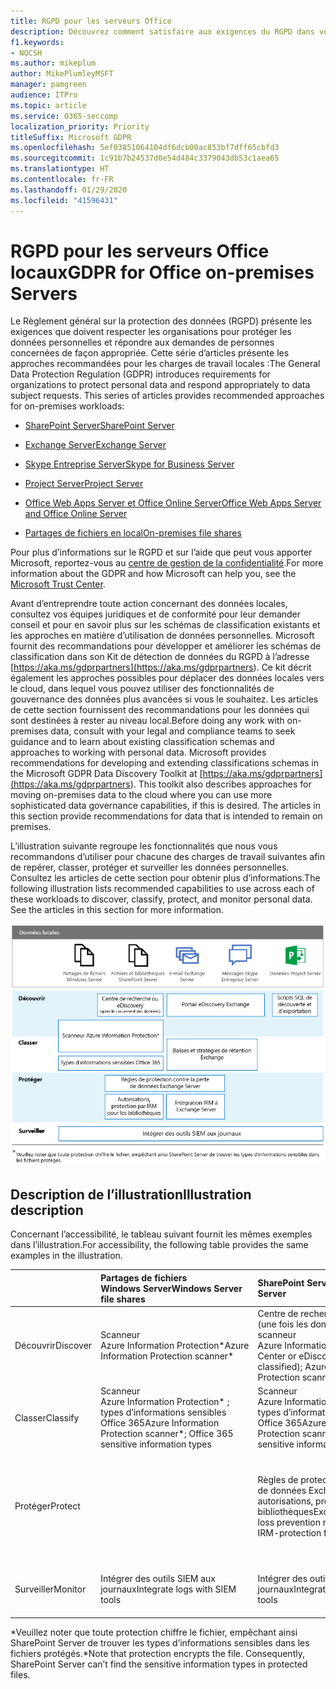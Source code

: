 ```yaml
---
title: RGPD pour les serveurs Office
description: Découvrez comment satisfaire aux exigences du RGPD dans vos serveurs Office locaux.
f1.keywords:
- NOCSH
ms.author: mikeplum
author: MikePlumleyMSFT
manager: pamgreen
audience: ITPro
ms.topic: article
ms.service: O365-seccomp
localization_priority: Priority
titleSuffix: Microsoft GDPR
ms.openlocfilehash: 5ef03851064104df6dcb00ac853bf7dff65cbfd3
ms.sourcegitcommit: 1c91b7b24537d0e54d484c3379043db53c1aea65
ms.translationtype: HT
ms.contentlocale: fr-FR
ms.lasthandoff: 01/29/2020
ms.locfileid: "41596431"
---
```

# <a name="gdpr-for-office-on-premises-servers"></a><span data-ttu-id="a8737-103">RGPD pour les serveurs Office locaux</span><span class="sxs-lookup"><span data-stu-id="a8737-103">GDPR for Office on-premises Servers</span></span>

<span data-ttu-id="a8737-p101">Le Règlement général sur la protection des données (RGPD) présente les exigences que doivent respecter les organisations pour protéger les données personnelles et répondre aux demandes de personnes concernées de façon appropriée. Cette série d’articles présente les approches recommandées pour les charges de travail locales :</span><span class="sxs-lookup"><span data-stu-id="a8737-p101">The General Data Protection Regulation (GDPR) introduces requirements for organizations to protect personal data and respond appropriately to data subject requests. This series of articles provides recommended approaches for on-premises workloads:</span></span>

-   [<span data-ttu-id="a8737-106">SharePoint Server</span><span class="sxs-lookup"><span data-stu-id="a8737-106">SharePoint Server</span></span>](gdpr-for-sharepoint-server.md)

-   [<span data-ttu-id="a8737-107">Exchange Server</span><span class="sxs-lookup"><span data-stu-id="a8737-107">Exchange Server</span></span>](gdpr-for-exchange-server.md)

-   [<span data-ttu-id="a8737-108">Skype Entreprise Server</span><span class="sxs-lookup"><span data-stu-id="a8737-108">Skype for Business Server</span></span>](gdpr-for-skype-for-business-server.md)

-   [<span data-ttu-id="a8737-109">Project Server</span><span class="sxs-lookup"><span data-stu-id="a8737-109">Project Server</span></span>](gdpr-for-project-server.md)

-   [<span data-ttu-id="a8737-110">Office Web Apps Server et Office Online Server</span><span class="sxs-lookup"><span data-stu-id="a8737-110">Office Web Apps Server and Office Online Server</span></span>](gdpr-for-office-online-server.md)

-   [<span data-ttu-id="a8737-111">Partages de fichiers en local</span><span class="sxs-lookup"><span data-stu-id="a8737-111">On-premises file shares</span></span>](gdpr-for-on-premises-file-shares.md)

<span data-ttu-id="a8737-112">Pour plus d’informations sur le RGPD et sur l’aide que peut vous apporter Microsoft, reportez-vous au [centre de gestion de la confidentialité](https://www.microsoft.com/TrustCenter/Privacy/gdpr/default.aspx).</span><span class="sxs-lookup"><span data-stu-id="a8737-112">For more information about the GDPR and how Microsoft can help you, see the [Microsoft Trust Center](https://www.microsoft.com/TrustCenter/Privacy/gdpr/default.aspx).</span></span>

<span data-ttu-id="a8737-p102">Avant d’entreprendre toute action concernant des données locales, consultez vos équipes juridiques et de conformité pour leur demander conseil et pour en savoir plus sur les schémas de classification existants et les approches en matière d’utilisation de données personnelles. Microsoft fournit des recommandations pour développer et améliorer les schémas de classification dans son Kit de détection de données du RGPD à l’adresse [https://aka.ms/gdprpartners](<https://aka.ms/gdprpartners>). Ce kit décrit également les approches possibles pour déplacer des données locales vers le cloud, dans lequel vous pouvez utiliser des fonctionnalités de gouvernance des données plus avancées si vous le souhaitez. Les articles de cette section fournissent des recommandations pour les données qui sont destinées à rester au niveau local.</span><span class="sxs-lookup"><span data-stu-id="a8737-p102">Before doing any work with on-premises data, consult with your legal and compliance teams to seek guidance and to learn about existing classification schemas and approaches to working with personal data. Microsoft provides recommendations for developing and extending classifications schemas in the Microsoft GDPR Data Discovery Toolkit at [https://aka.ms/gdprpartners](<https://aka.ms/gdprpartners>). This toolkit also describes approaches for moving on-premises data to the cloud where you can use more sophisticated data governance capabilities, if this is desired. The articles in this section provide recommendations for data that is intended to remain on premises.</span></span>

<span data-ttu-id="a8737-p103">L’illustration suivante regroupe les fonctionnalités que nous vous recommandons d’utiliser pour chacune des charges de travail suivantes afin de repérer, classer, protéger et surveiller les données personnelles. Consultez les articles de cette section pour obtenir plus d’informations.</span><span class="sxs-lookup"><span data-stu-id="a8737-p103">The following illustration lists recommended capabilities to use across each of these workloads to discover, classify, protect, and monitor personal data. See the articles in this section for more information.</span></span>

![](media/gdpr-for-office-servers-image1.png)

## <a name="illustration-description"></a><span data-ttu-id="a8737-119">Description de l’illustration</span><span class="sxs-lookup"><span data-stu-id="a8737-119">Illustration description</span></span>

<span data-ttu-id="a8737-120">Concernant l’accessibilité, le tableau suivant fournit les mêmes exemples dans l’illustration.</span><span class="sxs-lookup"><span data-stu-id="a8737-120">For accessibility, the following table provides the same examples in the illustration.</span></span>

|             |<span data-ttu-id="a8737-121">Partages de fichiers Windows Server</span><span class="sxs-lookup"><span data-stu-id="a8737-121">Windows Server file shares</span></span>|<span data-ttu-id="a8737-122">SharePoint Server</span><span class="sxs-lookup"><span data-stu-id="a8737-122">SharePoint Server</span></span>|<span data-ttu-id="a8737-123">Exchange Server</span><span class="sxs-lookup"><span data-stu-id="a8737-123">Exchange Server</span></span>|<span data-ttu-id="a8737-124">Skype Entreprise</span><span class="sxs-lookup"><span data-stu-id="a8737-124">Skype for Business</span></span>|<span data-ttu-id="a8737-125">Project Server</span><span class="sxs-lookup"><span data-stu-id="a8737-125">Project Server</span></span>|
|:------------|:-------------------------|:----------------|:--------------|:-----------------|:-------------|
|<span data-ttu-id="a8737-126">Découvrir</span><span class="sxs-lookup"><span data-stu-id="a8737-126">Discover</span></span>|<span data-ttu-id="a8737-127">Scanneur Azure Information Protection\*</span><span class="sxs-lookup"><span data-stu-id="a8737-127">Azure Information Protection scanner\*</span></span>|<span data-ttu-id="a8737-128">Centre de recherche ou eDiscovery (une fois les données classées) ; scanneur Azure Information Protection\*</span><span class="sxs-lookup"><span data-stu-id="a8737-128">Search Center or eDiscovery (after data is classified); Azure Information Protection scanner\*</span></span>|<span data-ttu-id="a8737-129">Portail eDiscovery Exchange</span><span class="sxs-lookup"><span data-stu-id="a8737-129">Exchange eDiscovery Portal</span></span>|<span data-ttu-id="a8737-130">Portail eDiscovery Exchange</span><span class="sxs-lookup"><span data-stu-id="a8737-130">Exchange eDiscovery portal</span></span>|<span data-ttu-id="a8737-131">Scripts SQL de découverte et d’exportation</span><span class="sxs-lookup"><span data-stu-id="a8737-131">SQL scripts for discovery and exporting</span></span>|
|<span data-ttu-id="a8737-132">Classer</span><span class="sxs-lookup"><span data-stu-id="a8737-132">Classify</span></span>|<span data-ttu-id="a8737-133">Scanneur Azure Information Protection\* ; types d’informations sensibles Office 365</span><span class="sxs-lookup"><span data-stu-id="a8737-133">Azure Information Protection scanner\*; Office 365 sensitive information types</span></span>|<span data-ttu-id="a8737-134">Scanneur Azure Information Protection\* ; types d’informations sensibles Office 365</span><span class="sxs-lookup"><span data-stu-id="a8737-134">Azure Information Protection scanner\*; Office 365 sensitive information types</span></span>|<span data-ttu-id="a8737-135">Balises et stratégies de rétention Exchange</span><span class="sxs-lookup"><span data-stu-id="a8737-135">Exchange retention tags and retention policies</span></span>|<span data-ttu-id="a8737-136">Balises et stratégies de rétention Exchange</span><span class="sxs-lookup"><span data-stu-id="a8737-136">Exchange retention tags and retention policies</span></span>||
|<span data-ttu-id="a8737-137">Protéger</span><span class="sxs-lookup"><span data-stu-id="a8737-137">Protect</span></span>||<span data-ttu-id="a8737-138">Règles de protection contre la perte de données Exchange Server ; autorisations, protection IRM pour bibliothèques</span><span class="sxs-lookup"><span data-stu-id="a8737-138">Exchange Server data loss prevention rules; Permissions, IRM-protection for libraries</span></span>|<span data-ttu-id="a8737-139">Règles de protection contre la perte de données Exchange Server ; intégration IRM avec Exchange Server</span><span class="sxs-lookup"><span data-stu-id="a8737-139">Exchange Server data loss prevention rules; IRM integration with Exchange Server</span></span>|||
|<span data-ttu-id="a8737-140">Surveiller</span><span class="sxs-lookup"><span data-stu-id="a8737-140">Monitor</span></span>|<span data-ttu-id="a8737-141">Intégrer des outils SIEM aux journaux</span><span class="sxs-lookup"><span data-stu-id="a8737-141">Integrate logs with SIEM tools</span></span>|<span data-ttu-id="a8737-142">Intégrer des outils SIEM aux journaux</span><span class="sxs-lookup"><span data-stu-id="a8737-142">Integrate logs with SIEM tools</span></span>|<span data-ttu-id="a8737-143">Intégrer des outils SIEM aux journaux</span><span class="sxs-lookup"><span data-stu-id="a8737-143">Integrate logs with SIEM tools</span></span>|<span data-ttu-id="a8737-144">Intégrer des outils SIEM aux journaux</span><span class="sxs-lookup"><span data-stu-id="a8737-144">Integrate logs with SIEM tools</span></span>|<span data-ttu-id="a8737-145">Intégrer des outils SIEM aux journaux</span><span class="sxs-lookup"><span data-stu-id="a8737-145">Integrate logs with SIEM tools</span></span>|

<span data-ttu-id="a8737-p104">\*Veuillez noter que toute protection chiffre le fichier, empêchant ainsi SharePoint Server de trouver les types d’informations sensibles dans les fichiers protégés.</span><span class="sxs-lookup"><span data-stu-id="a8737-p104">\*Note that protection encrypts the file. Consequently, SharePoint Server can’t find the sensitive information types in protected files.</span></span>
